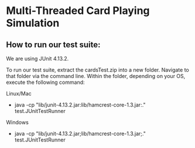 # Multi-Threaded Card Playing Simulation

## How to run our test suite:

We are using JUnit 4.13.2.

To run our test suite, extract the cardsTest.zip into a new folder. Navigate to that folder via the command line. Within the folder, depending on your OS, execute the following command:

Linux/Mac
- java -cp "lib/junit-4.13.2.jar:lib/hamcrest-core-1.3.jar:." test.JUnitTestRunner 

Windows
- java -cp "lib/junit-4.13.2.jar;lib/hamcrest-core-1.3.jar;." test.JUnitTestRunner